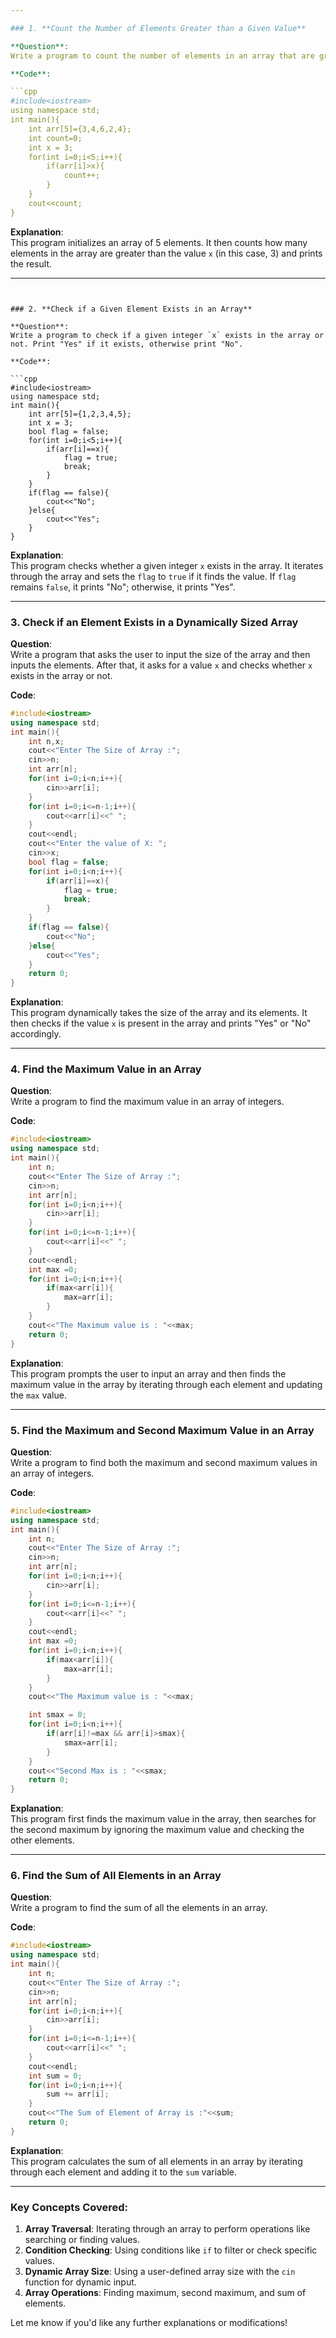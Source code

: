 ```yaml
---

### 1. **Count the Number of Elements Greater than a Given Value**

**Question**:  
Write a program to count the number of elements in an array that are greater than a given integer `x`.

**Code**:

```cpp
#include<iostream>
using namespace std;
int main(){
    int arr[5]={3,4,6,2,4};
    int count=0;
    int x = 3;
    for(int i=0;i<5;i++){
        if(arr[i]>x){
            count++;
        }
    }
    cout<<count;
}
```

**Explanation**:  
This program initializes an array of 5 elements. It then counts how many elements in the array are greater than the value `x` (in this case, 3) and prints the result.

---
```


### 2. **Check if a Given Element Exists in an Array**

**Question**:  
Write a program to check if a given integer `x` exists in the array or not. Print "Yes" if it exists, otherwise print "No".

**Code**:

```cpp
#include<iostream>
using namespace std;
int main(){
    int arr[5]={1,2,3,4,5};
    int x = 3;
    bool flag = false;
    for(int i=0;i<5;i++){
        if(arr[i]==x){
            flag = true;
            break;
        }
    }
    if(flag == false){
        cout<<"No";
    }else{
        cout<<"Yes";
    }
}
```

**Explanation**:  
This program checks whether a given integer `x` exists in the array. It iterates through the array and sets the `flag` to `true` if it finds the value. If `flag` remains `false`, it prints "No"; otherwise, it prints "Yes".

---

### 3. **Check if an Element Exists in a Dynamically Sized Array**

**Question**:  
Write a program that asks the user to input the size of the array and then inputs the elements. After that, it asks for a value `x` and checks whether `x` exists in the array or not.

**Code**:

```cpp
#include<iostream>
using namespace std;
int main(){
    int n,x;
    cout<<"Enter The Size of Array :";
    cin>>n;
    int arr[n];
    for(int i=0;i<n;i++){
        cin>>arr[i];
    }
    for(int i=0;i<=n-1;i++){
        cout<<arr[i]<<" ";
    }
    cout<<endl;
    cout<<"Enter the value of X: ";
    cin>>x;
    bool flag = false;
    for(int i=0;i<n;i++){
        if(arr[i]==x){
            flag = true;
            break;
        }
    }
    if(flag == false){
        cout<<"No";
    }else{
        cout<<"Yes";
    }
    return 0;
}
```

**Explanation**:  
This program dynamically takes the size of the array and its elements. It then checks if the value `x` is present in the array and prints "Yes" or "No" accordingly.

---

### 4. **Find the Maximum Value in an Array**

**Question**:  
Write a program to find the maximum value in an array of integers.

**Code**:

```cpp
#include<iostream>
using namespace std;
int main(){
    int n;
    cout<<"Enter The Size of Array :";
    cin>>n;
    int arr[n];
    for(int i=0;i<n;i++){
        cin>>arr[i];
    }
    for(int i=0;i<=n-1;i++){
        cout<<arr[i]<<" ";
    }
    cout<<endl;
    int max =0;
    for(int i=0;i<n;i++){
        if(max<arr[i]){
            max=arr[i];
        }
    }
    cout<<"The Maximum value is : "<<max;
    return 0;
}
```

**Explanation**:  
This program prompts the user to input an array and then finds the maximum value in the array by iterating through each element and updating the `max` value.

---

### 5. **Find the Maximum and Second Maximum Value in an Array**

**Question**:  
Write a program to find both the maximum and second maximum values in an array of integers.

**Code**:

```cpp
#include<iostream>
using namespace std;
int main(){
    int n;
    cout<<"Enter The Size of Array :";
    cin>>n;
    int arr[n];
    for(int i=0;i<n;i++){
        cin>>arr[i];
    }
    for(int i=0;i<=n-1;i++){
        cout<<arr[i]<<" ";
    }
    cout<<endl;
    int max =0;
    for(int i=0;i<n;i++){
        if(max<arr[i]){
            max=arr[i];
        }
    }
    cout<<"The Maximum value is : "<<max;

    int smax = 0;
    for(int i=0;i<n;i++){
        if(arr[i]!=max && arr[i]>smax){
            smax=arr[i];
        }
    }
    cout<<"Second Max is : "<<smax;
    return 0;
}
```

**Explanation**:  
This program first finds the maximum value in the array, then searches for the second maximum by ignoring the maximum value and checking the other elements.

---

### 6. **Find the Sum of All Elements in an Array**

**Question**:  
Write a program to find the sum of all the elements in an array.

**Code**:

```cpp
#include<iostream>
using namespace std;
int main(){
    int n;
    cout<<"Enter The Size of Array :";
    cin>>n;
    int arr[n];
    for(int i=0;i<n;i++){
        cin>>arr[i];
    }
    for(int i=0;i<=n-1;i++){
        cout<<arr[i]<<" ";
    }
    cout<<endl;
    int sum = 0;
    for(int i=0;i<n;i++){
        sum += arr[i];
    }
    cout<<"The Sum of Element of Array is :"<<sum;
    return 0;
}
```

**Explanation**:  
This program calculates the sum of all elements in an array by iterating through each element and adding it to the `sum` variable.

---

### Key Concepts Covered:
1. **Array Traversal**: Iterating through an array to perform operations like searching or finding values.
2. **Condition Checking**: Using conditions like `if` to filter or check specific values.
3. **Dynamic Array Size**: Using a user-defined array size with the `cin` function for dynamic input.
4. **Array Operations**: Finding maximum, second maximum, and sum of elements.

Let me know if you'd like any further explanations or modifications!